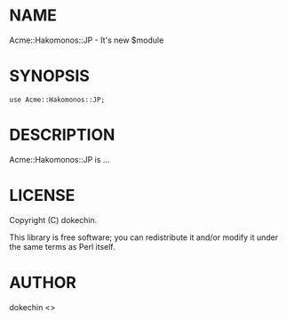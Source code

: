 # NAME

Acme::Hakomonos::JP - It's new $module

# SYNOPSIS

    use Acme::Hakomonos::JP;

# DESCRIPTION

Acme::Hakomonos::JP is ...

# LICENSE

Copyright (C) dokechin.

This library is free software; you can redistribute it and/or modify
it under the same terms as Perl itself.

# AUTHOR

dokechin <>
